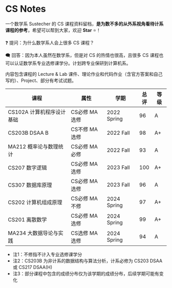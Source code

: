 # CS Notes

一个数学系 Sustecher 的 CS 课程资料留档，**是为数不多的从外系视角看待计系课程的参考**，希望可以帮到大家，欢迎 **Star** :star:！

❓ 提问：为什么数学系人会上很多 CS 课程？

🗨 回答：因为本人虽然在数学系，但是对 CS 的热情也很高，且很多 CS 课程也可以认证数学系专业选修课学分。计划跨专业保研到计算机系。

内容包含课程的 Lecture & Lab 课件、理论作业和代码作业（含官方答案和自己写的）、Project、部分有考试试题。

| 课程                      | 属性          | 学期        | 总评 | 等级 |
| ------------------------- | ------------- | ----------- | ---- | ---- |
| CS102A 计算机程序设计基础 | CS必修 MA选修 | 2022 Spring | 96   | A    |
| CS203B DSAA B             | CS不修 MA选修 | 2022 Fall   | 98   | A+   |
| MA212 概率论与数理统计    | CS必修 MA必修 | 2022 Fall   | 93   | A    |
| CS207 数字逻辑            | CS必修 MA选修 | 2023 Fall   | 100  | A+   |
| CS307 数据库原理          | CS必修 MA选修 | 2023 Fall   | 96   | A    |
| CS202 计算机组成原理      | CS必修 MA不修 | 2024 Spring | 97   | A+   |
| CS201 离散数学            | CS必修 MA选修 | 2024 Spring | 99   | A+   |
| MA234 大数据导论与实践    | CS选修 MA选修 | 2024 Spring | 94   | A    |

* 注1：不修指不计入专业选修课学分
* 注2：CS203B 为非计系的数据结构与算法分析，计系必修为 CS203 DSAA 或 CS217 DSAA(H)
* 注3：部分课程中包含的成绩分布仅为该学期的成绩分布，后续学期可能有变化
